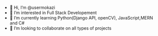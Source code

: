 - 👋 Hi, I’m @usermokazi
- 👀 I’m interested in Full Stack Developement
- 🌱 I’m currently learning Python(Django API, openCV), JavaScript,MERN and C#
- 💞️ I’m looking to collaborate on all types of projects

<!---
usermokazi/usermokazi is a ✨ special ✨ repository because its `README.md` (this file) appears on your GitHub profile.
You can click the Preview link to take a look at your changes.
--->
